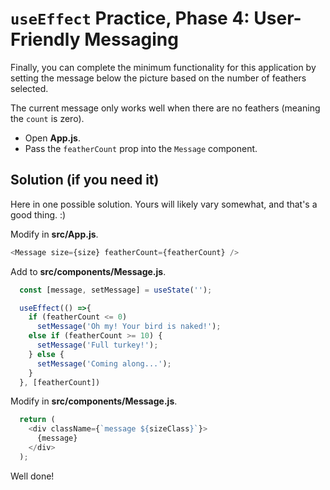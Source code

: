 # `useEffect` Practice, Phase 4: User-Friendly Messaging

Finally, you can complete the minimum functionality for this application by
setting the message below the picture based on the number of feathers selected.

The current message only works well when there are no feathers (meaning the
`count` is zero).

* Open __App.js__.
* Pass the `featherCount` prop into the `Message` component.

## Solution (if you need it)

Here in one possible solution. Yours will likely vary somewhat, and that's a
good thing. :)

Modify in __src/App.js__.

```javascript
<Message size={size} featherCount={featherCount} />
```

Add to __src/components/Message.js__.

```javascript
  const [message, setMessage] = useState('');

  useEffect(() =>{
    if (featherCount <= 0)
      setMessage('Oh my! Your bird is naked!');
    else if (featherCount >= 10) {
      setMessage('Full turkey!');
    } else {
      setMessage('Coming along...');
    }
  }, [featherCount])
```

Modify in __src/components/Message.js__.

```javascript
  return (
    <div className={`message ${sizeClass}`}>
      {message}
    </div>
  );
```

Well done!
